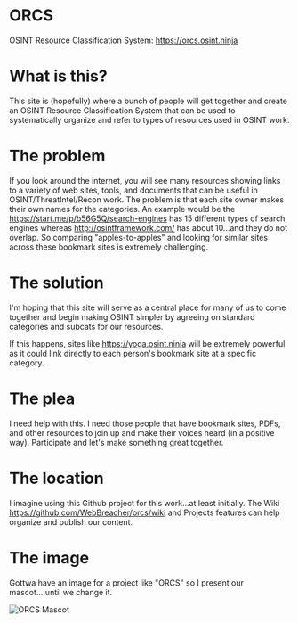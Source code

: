 # ORCS
OSINT Resource Classification System: https://orcs.osint.ninja

# What is this?
This site is (hopefully) where a bunch of people will get together and create an OSINT Resource Classification System that can be used to systematically organize and refer to types of resources used in OSINT work.

# The problem
If you look around the internet, you will see many resources showing links to a variety of web sites, tools, and documents that can be useful in OSINT/ThreatIntel/Recon work. The problem is that each site owner makes their own names for the categories. An example would be the https://start.me/p/b56G5Q/search-engines has 15 different types of search engines whereas http://osintframework.com/ has about 10...and they do not overlap. So comparing "apples-to-apples" and looking for similar sites across these bookmark sites is extremely challenging. 

# The solution
I'm hoping that this site will serve as a central place for many of us to come together and begin making OSINT simpler by agreeing on standard categories and subcats for our resources.

If this happens, sites like https://yoga.osint.ninja will be extremely powerful as it could link directly to each person's bookmark site at a specific category. 

# The plea
I need help with this. I need those people that have bookmark sites, PDFs, and other resources to join up and make their voices heard (in a positive way). Participate and let's make something great together.

# The location
I imagine using this Github project for this work...at least initially. The Wiki https://github.com/WebBreacher/orcs/wiki and Projects features can help organize and publish our content.

# The image
Gottwa have an image for a project like "ORCS" so I present our mascot....until we change it.

![ORCS Mascot](https://github.com/WebBreacher/orcs/blob/master/orc.png)
